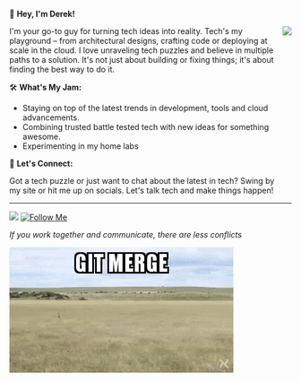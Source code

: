 👋 **Hey, I'm Derek!**

<img  src="/imgs/thoughtworks-gif_dribbble.gif" height="290px" align="right" />

I'm your go-to guy for turning tech ideas into reality. Tech's my playground – from architectural designs, crafting code or deploying at scale in the cloud. I love unraveling tech puzzles and believe in multiple paths to a solution. It's not just about building or fixing things; it's about finding the best way to do it. 

🛠 **What's My Jam:**
- Staying on top of the latest trends in development, tools and cloud advancements.
- Combining trusted battle tested tech with new ideas for something awesome.
- Experimenting in my home labs

📢 **Let's Connect:**

Got a tech puzzle or just want to chat about the latest in tech? Swing by my site or hit me up on socials. Let's talk tech and make things happen!

---
![](https://komarev.com/ghpvc/?username=dereklarmstrong&label=views)
[![Follow Me](https://img.shields.io/github/followers/dereklarmstrong?label=Follow&style=social)](https://github.com/dereklarmstrong)


*If you work together and communicate, there are less conflicts*

![Engineering](imgs/git-merge.gif) 
